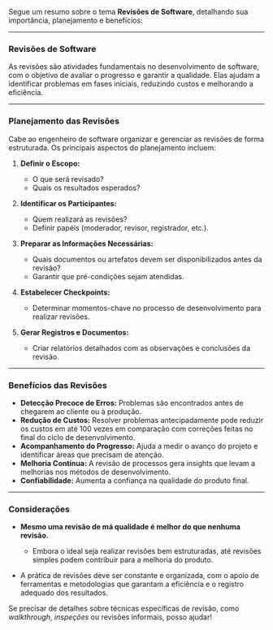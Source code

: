 Segue um resumo sobre o tema **Revisões de Software**, detalhando sua importância, planejamento e benefícios:  

---

### **Revisões de Software**
As revisões são atividades fundamentais no desenvolvimento de software, com o objetivo de avaliar o progresso e garantir a qualidade. Elas ajudam a identificar problemas em fases iniciais, reduzindo custos e melhorando a eficiência.

---

### **Planejamento das Revisões**
Cabe ao engenheiro de software organizar e gerenciar as revisões de forma estruturada. Os principais aspectos do planejamento incluem:

1. **Definir o Escopo:**
   - O que será revisado?
   - Quais os resultados esperados?

2. **Identificar os Participantes:**
   - Quem realizará as revisões?
   - Definir papéis (moderador, revisor, registrador, etc.).

3. **Preparar as Informações Necessárias:**
   - Quais documentos ou artefatos devem ser disponibilizados antes da revisão?
   - Garantir que pré-condições sejam atendidas.

4. **Estabelecer Checkpoints:**
   - Determinar momentos-chave no processo de desenvolvimento para realizar revisões.

5. **Gerar Registros e Documentos:**
   - Criar relatórios detalhados com as observações e conclusões da revisão.

---

### **Benefícios das Revisões**
- **Detecção Precoce de Erros:** Problemas são encontrados antes de chegarem ao cliente ou à produção.
- **Redução de Custos:** Resolver problemas antecipadamente pode reduzir os custos em até 100 vezes em comparação com correções feitas no final do ciclo de desenvolvimento.
- **Acompanhamento do Progresso:** Ajuda a medir o avanço do projeto e identificar áreas que precisam de atenção.
- **Melhoria Contínua:** A revisão de processos gera insights que levam a melhorias nos métodos de desenvolvimento.
- **Confiabilidade:** Aumenta a confiança na qualidade do produto final.

---

### **Considerações**
- **Mesmo uma revisão de má qualidade é melhor do que nenhuma revisão.**
  - Embora o ideal seja realizar revisões bem estruturadas, até revisões simples podem contribuir para a melhoria do produto.
  
- A prática de revisões deve ser constante e organizada, com o apoio de ferramentas e metodologias que garantam a eficiência e o registro adequado dos resultados.

Se precisar de detalhes sobre técnicas específicas de revisão, como *walkthrough*, *inspeções* ou revisões informais, posso ajudar!